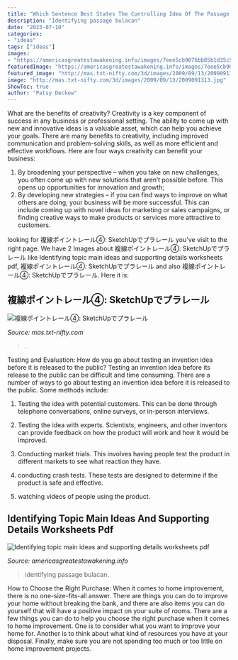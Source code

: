 ```yaml
---
title: "Which Sentence Best States The Controlling Idea Of The Passage Blake ~ Identifying Passage Bulacan"
description: "Identifying passage bulacan"
date: "2023-07-10"
categories:
- "ideas"
tags: ["ideas"]
images:
- "https://americasgreatestawakening.info/images/7eee5cb9076bb85b1d35c54d968c6c55.gif"
featuredImage: "https://americasgreatestawakening.info/images/7eee5cb9076bb85b1d35c54d968c6c55.gif"
featured_image: "http://mas.txt-nifty.com/3d/images/2009/09/13/2009091313.jpg"
image: "http://mas.txt-nifty.com/3d/images/2009/09/13/2009091313.jpg"
ShowToc: true
author: "Patsy Deckow"
---
```



What are the benefits of creativity?
Creativity is a key component of success in any business or professional setting. The ability to come up with new and innovative ideas is a valuable asset, which can help you achieve your goals. There are many benefits to creativity, including improved communication and problem-solving skills, as well as more efficient and effective workflows. Here are four ways creativity can benefit your business: 
1) By broadening your perspective – when you take on new challenges, you often come up with new solutions that aren’t possible before. This opens up opportunities for innovation and growth; 
2) By developing new strategies – if you can find ways to improve on what others are doing, your business will be more successful. This can include coming up with novel ideas for marketing or sales campaigns, or finding creative ways to make products or services more attractive to customers.

	

		
looking for 複線ポイントレール④: SketchUpでプラレール you've visit to the right page. We have 2 Images about 複線ポイントレール④: SketchUpでプラレール like Identifying topic main ideas and supporting details worksheets pdf, 複線ポイントレール④: SketchUpでプラレール and also 複線ポイントレール④: SketchUpでプラレール. Here it is:
		
    
## 複線ポイントレール④: SketchUpでプラレール

<img loading=lazy src="http://mas.txt-nifty.com/3d/images/2009/09/13/2009091313.jpg" onerror="this.onerror=null;this.src='https://tse2.mm.bing.net/th?id=OIP.AjcUavp_JJV0iMEnPqbOAAHaEK&amp;pid=15.1';" alt="複線ポイントレール④: SketchUpでプラレール">

_Source: mas.txt-nifty.com_

>. 

	

Testing and Evaluation: How do you go about testing an invention idea before it is released to the public?
Testing an invention idea before its release to the public can be difficult and time consuming. There are a number of ways to go about testing an invention idea before it is released to the public. Some methods include:
1) Testing the idea with potential customers. This can be done through telephone conversations, online surveys, or in-person interviews.

2) Testing the idea with experts. Scientists, engineers, and other inventors can provide feedback on how the product will work and how it would be improved.

3) Conducting market trials. This involves having people test the product in different markets to see what reaction they have.

4) conducting crash tests. These tests are designed to determine if the product is safe and effective.

5) watching videos of people using the product.

    
## Identifying Topic Main Ideas And Supporting Details Worksheets Pdf

<img loading=lazy src="https://americasgreatestawakening.info/images/7eee5cb9076bb85b1d35c54d968c6c55.gif" onerror="this.onerror=null;this.src='https://tse3.mm.bing.net/th?id=OIP.883s9Xe3ky3yIjCLXpnnowAAAA&amp;pid=15.1';" alt="Identifying topic main ideas and supporting details worksheets pdf">

_Source: americasgreatestawakening.info_

>identifying passage bulacan. 

	

How to Choose the Right Purchase: When it comes to home improvement, there is no one-size-fits-all answer. There are things you can do to improve your home without breaking the bank, and there are also items you can do yourself that will have a positive impact on your suite of rooms.
There are a few things you can do to help you choose the right purchase when it comes to home improvement. One is to consider what you want to improve your home for. Another is to think about what kind of resources you have at your disposal. Finally, make sure you are not spending too much or too little on home improvement projects.

